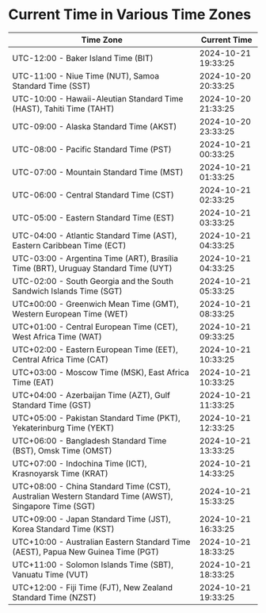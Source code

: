 # Current Time in Various Time Zones

| Time Zone | Current Time |
|-----------|--------------|
| UTC-12:00 - Baker Island Time (BIT) | 2024-10-21 19:33:25 |
| UTC-11:00 - Niue Time (NUT), Samoa Standard Time (SST) | 2024-10-20 20:33:25 |
| UTC-10:00 - Hawaii-Aleutian Standard Time (HAST), Tahiti Time (TAHT) | 2024-10-20 21:33:25 |
| UTC-09:00 - Alaska Standard Time (AKST) | 2024-10-20 23:33:25 |
| UTC-08:00 - Pacific Standard Time (PST) | 2024-10-21 00:33:25 |
| UTC-07:00 - Mountain Standard Time (MST) | 2024-10-21 01:33:25 |
| UTC-06:00 - Central Standard Time (CST) | 2024-10-21 02:33:25 |
| UTC-05:00 - Eastern Standard Time (EST) | 2024-10-21 03:33:25 |
| UTC-04:00 - Atlantic Standard Time (AST), Eastern Caribbean Time (ECT) | 2024-10-21 04:33:25 |
| UTC-03:00 - Argentina Time (ART), Brasília Time (BRT), Uruguay Standard Time (UYT) | 2024-10-21 04:33:25 |
| UTC-02:00 - South Georgia and the South Sandwich Islands Time (SGT) | 2024-10-21 05:33:25 |
| UTC±00:00 - Greenwich Mean Time (GMT), Western European Time (WET) | 2024-10-21 08:33:25 |
| UTC+01:00 - Central European Time (CET), West Africa Time (WAT) | 2024-10-21 09:33:25 |
| UTC+02:00 - Eastern European Time (EET), Central Africa Time (CAT) | 2024-10-21 10:33:25 |
| UTC+03:00 - Moscow Time (MSK), East Africa Time (EAT) | 2024-10-21 10:33:25 |
| UTC+04:00 - Azerbaijan Time (AZT), Gulf Standard Time (GST) | 2024-10-21 11:33:25 |
| UTC+05:00 - Pakistan Standard Time (PKT), Yekaterinburg Time (YEKT) | 2024-10-21 12:33:25 |
| UTC+06:00 - Bangladesh Standard Time (BST), Omsk Time (OMST) | 2024-10-21 13:33:25 |
| UTC+07:00 - Indochina Time (ICT), Krasnoyarsk Time (KRAT) | 2024-10-21 14:33:25 |
| UTC+08:00 - China Standard Time (CST), Australian Western Standard Time (AWST), Singapore Time (SGT) | 2024-10-21 15:33:25 |
| UTC+09:00 - Japan Standard Time (JST), Korea Standard Time (KST) | 2024-10-21 16:33:25 |
| UTC+10:00 - Australian Eastern Standard Time (AEST), Papua New Guinea Time (PGT) | 2024-10-21 18:33:25 |
| UTC+11:00 - Solomon Islands Time (SBT), Vanuatu Time (VUT) | 2024-10-21 18:33:25 |
| UTC+12:00 - Fiji Time (FJT), New Zealand Standard Time (NZST) | 2024-10-21 19:33:25 |
